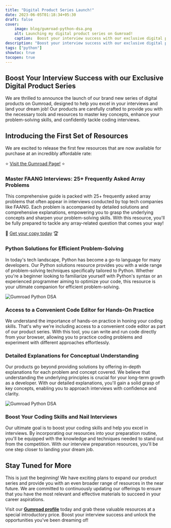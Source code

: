 ```yaml
---
title: "Digital Product Series Launch!"
date: 2023-06-05T01:18:34+05:30
draft: false
cover: 
    image: blog/gumroad-python-dsa.png
    alt: Launching my digital product series on Gumroad!
    caption:  Boost your interview success with our exclusive digital product series!
description: "Boost your interview success with our exclusive digital product series! Most asked Python Interview questions (Data Structures and Algorithms) are now available on Gumroad!"
tags: ["python"]
showtoc: true
tocopen: true
---
```


## Boost Your Interview Success with our Exclusive Digital Product Series

We are thrilled to announce the launch of our brand new series of digital products on Gumroad, designed to help you excel in your interviews and land your dream job! Our products are carefully crafted to provide you with the necessary tools and resources to master key concepts, enhance your problem-solving skills, and confidently tackle coding interviews.

## Introducing the First Set of Resources

We are excited to release the first few resources that are now available for purchase at an incredibly affordable rate:

⭐ [Visit the Gumroad Page!](https://highnessatharva.gumroad.com/) ⭐

### Master FAANG Interviews: 25+ Frequently Asked Array Problems

This comprehensive guide is packed with 25+ frequently asked array problems that often appear in interviews conducted by top tech companies like FAANG. Each problem is accompanied by detailed solutions and comprehensive explanations, empowering you to grasp the underlying concepts and sharpen your problem-solving skills. With this resource, you'll be fully prepared to tackle any array-related question that comes your way!

💼 [Get your copy today](https://highnessatharva.gumroad.com/) 🏆

### Python Solutions for Efficient Problem-Solving

In today's tech landscape, Python has become a go-to language for many developers. Our Python solutions resource provides you with a wide range of problem-solving techniques specifically tailored to Python. Whether you're a beginner looking to familiarize yourself with Python's syntax or an experienced programmer aiming to optimize your code, this resource is your ultimate companion for efficient problem-solving.

![Gumroad Python DSA](/blog/gumroad-screen.png)

### Access to a Convenient Code Editor for Hands-On Practice

We understand the importance of hands-on practice in honing your coding skills. That's why we're including access to a convenient code editor as part of our product series. With this tool, you can write and run code directly from your browser, allowing you to practice coding problems and experiment with different approaches effortlessly.

### Detailed Explanations for Conceptual Understanding

Our products go beyond providing solutions by offering in-depth explanations for each problem and concept covered. We believe that understanding the underlying principles is crucial for your long-term growth as a developer. With our detailed explanations, you'll gain a solid grasp of key concepts, enabling you to approach interviews with confidence and clarity.

![Gumroad Python DSA](/blog/gumroad-screen-2.png)

### Boost Your Coding Skills and Nail Interviews

Our ultimate goal is to boost your coding skills and help you excel in interviews. By incorporating our resources into your preparation routine, you'll be equipped with the knowledge and techniques needed to stand out from the competition. With our interview preparation resources, you'll be one step closer to landing your dream job.

## Stay Tuned for More

This is just the beginning! We have exciting plans to expand our product series and provide you with an even broader range of resources in the near future. We are committed to continuously updating our offerings to ensure that you have the most relevant and effective materials to succeed in your career aspirations.

Visit our **[Gumroad profile](https://highnessatharva.gumroad.com/)** today and grab these valuable resources at a special introductory price. Boost your interview success and unlock the opportunities you've been dreaming of!
